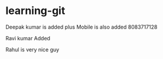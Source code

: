 # learning-git

Deepak kumar is added plus Mobile is also added 8083717128

Ravi kumar Added

Rahul is very nice guy